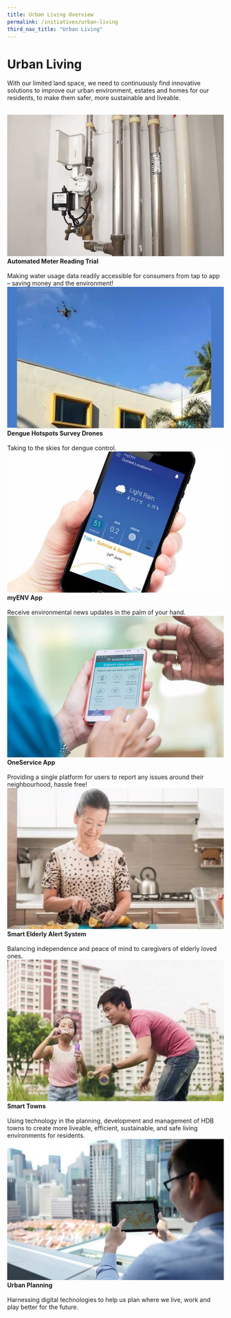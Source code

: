 ```yaml
---
title: Urban Living Overview
permalink: /initiatives/urban-living
third_nav_title: "Urban Living"
---
```


# Urban Living

With our limited land space, we need to continuously find innovative solutions to improve our urban environment, estates and homes for our residents, to make them safer, more sustainable and liveable.

<br>
<div class="row">  
  <div class="column-c" > 
    <a href="/initiatives/urban-living/amr-trial" target="_blank"><img src="/images/initiatives/overview-pages/amr-trial.png"></a><br>
    <div class="header"><b>Automated Meter Reading Trial</b></div><br>
    <div class="para">Making water usage data readily accessible for consumers from tap to app – saving money and the environment!</div>
  </div>
   <div class="column-c"> 
    <a href="/initiatives/urban-living/dengue-hotspots-survey-drones" target="_blank"><img src="/images/initiatives/overview-pages/dengue-survey-drones.png"></a><br>
     <div class="header"><b>Dengue Hotspots Survey Drones</b></div><br>
    <div class="para">Taking to the skies for dengue control.</div>
  </div>
  <div class="column-c">  
    <a href="/initiatives/urban-living/myenv-app" target="_blank"><img src="/images/initiatives/overview-pages/myenv-app.png"></a><br>
    <div class="header"><b>myENV App</b></div><br>
    <div class="para">Receive environmental news updates in the palm of your hand.</div>
  </div>     
</div>
<div class="row">  
  <div class="column-c" > 
    <a href="/initiatives/urban-living/oneservice-app" target="_blank"><img src="/images/initiatives/overview-pages/oneservice-app.png"></a><br>
    <div class="header"><b>OneService App</b></div><br>
    <div class="para">Providing a single platform for users to report any issues around their neighbourhood, hassle free!</div>
  </div>
  <div class="column-c">  
    <a href="/initiatives/urban-living/smart-elderly-alert-system" target="_blank"><img src="/images/initiatives/overview-pages/smart-elderly-alert-system.png"></a><br>
    <div class="header"><b>Smart Elderly Alert System</b></div><br>
    <div class="para">Balancing independence and peace of mind to caregivers of elderly loved ones.</div>
  </div>     
    <div class="column-c" > 
    <a href="/initiatives/urban-living/smart-towns" target="_blank"><img src="/images/initiatives/overview-pages/smart-towns.png"></a><br>
    <div class="header"><b>Smart Towns</b></div><br>
    <div class="para">Using technology in the planning, development and management of HDB towns to create more liveable, efficient, sustainable, and safe living environments for residents.</div> 
  </div>
</div>
<div class="row">  
  <div class="column-c"> 
    <a href="	/initiatives/urban-living/urban-planning" target="_blank"><img src="/images/initiatives/overview-pages/planning-people-businesses.png"></a><br>
     <div class="header"><b>Urban Planning</b></div><br>
    <div class="para">Harnessing digital technologies to help us plan where we live, work and play better for the future.</div>
  </div>
</div>
